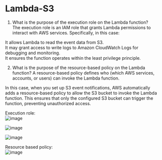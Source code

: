 # Lambda-S3
1. What is the purpose of the execution role on the Lambda function?  
The execution role is an IAM role that grants Lambda permissions to interact with AWS services. Specifically, in this case:  

It allows Lambda to read the event data from S3.  
It may grant access to write logs to Amazon CloudWatch Logs for debugging and monitoring.  
It ensures the function operates within the least privilege principle.  

2. What is the purpose of the resource-based policy on the Lambda function?
A resource-based policy defines who (which AWS services, accounts, or users) can invoke the Lambda function.

In this case, when you set up S3 event notifications, AWS automatically adds a resource-based policy to allow the S3 bucket to invoke the Lambda function.
This ensures that only the configured S3 bucket can trigger the function, preventing unauthorized access.

Execution role:  
![image](https://github.com/user-attachments/assets/b367774b-26e3-4af7-b492-0c6598275468)  

![image](https://github.com/user-attachments/assets/acceace5-426d-4b68-898a-113e6c67ef0a)

![image](https://github.com/user-attachments/assets/4603e04e-397d-498e-b0e7-51bba8e59eae)

Resource based policy:  
![image](https://github.com/user-attachments/assets/48797b43-aea8-41bd-a73d-2a25869f5c88)




